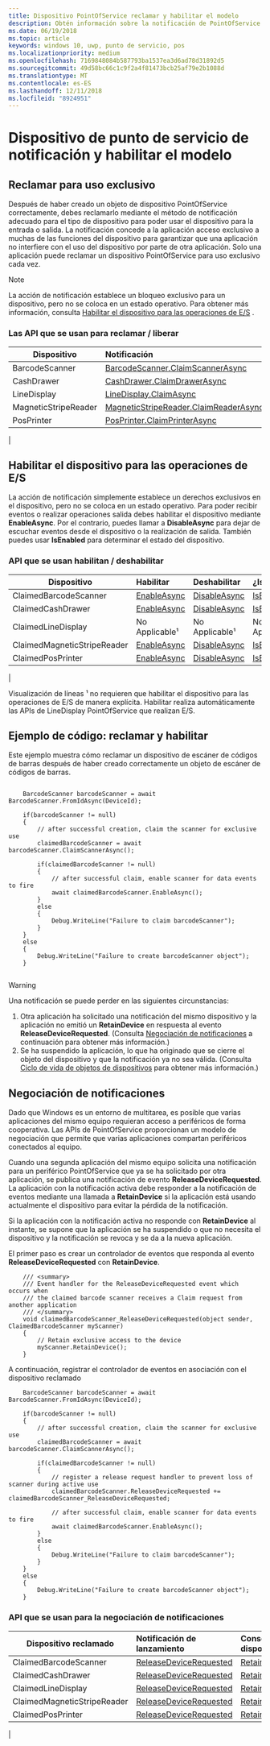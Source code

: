 ```yaml
---
title: Dispositivo PointOfService reclamar y habilitar el modelo
description: Obtén información sobre la notificación de PointOfService y habilitar el modelo
ms.date: 06/19/2018
ms.topic: article
keywords: windows 10, uwp, punto de servicio, pos
ms.localizationpriority: medium
ms.openlocfilehash: 7169848084b587793ba1537ea3d6ad78d31892d5
ms.sourcegitcommit: 49d58bc66c1c9f2a4f81473bcb25af79e2b1088d
ms.translationtype: MT
ms.contentlocale: es-ES
ms.lasthandoff: 12/11/2018
ms.locfileid: "8924951"
---
```

# <a name="point-of-service-device-claim-and-enable-model"></a>Dispositivo de punto de servicio de notificación y habilitar el modelo

## <a name="claiming-for-exclusive-use"></a>Reclamar para uso exclusivo

Después de haber creado un objeto de dispositivo PointOfService correctamente, debes reclamarlo mediante el método de notificación adecuado para el tipo de dispositivo para poder usar el dispositivo para la entrada o salida.  La notificación concede a la aplicación acceso exclusivo a muchas de las funciones del dispositivo para garantizar que una aplicación no interfiere con el uso del dispositivo por parte de otra aplicación.  Solo una aplicación puede reclamar un dispositivo PointOfService para uso exclusivo cada vez. 

> [!Note]
> La acción de notificación establece un bloqueo exclusivo para un dispositivo, pero no se coloca en un estado operativo.  Para obtener más información, consulta [Habilitar el dispositivo para las operaciones de E/S](#Enable-device-for-I/O-operations) .

### <a name="apis-used-to-claim--release"></a>Las API que se usan para reclamar / liberar

|Dispositivo|Notificación | Lanzamiento | 
|-|:-|:-|
|BarcodeScanner | [BarcodeScanner.ClaimScannerAsync](https://docs.microsoft.com/uwp/api/windows.devices.pointofservice.barcodescanner.claimscannerasync) | [ClaimedBarcodeScanner.Close](https://docs.microsoft.com/uwp/api/windows.devices.pointofservice.claimedbarcodescanner.close) |
|CashDrawer | [CashDrawer.ClaimDrawerAsync](https://docs.microsoft.com/uwp/api/windows.devices.pointofservice.cashdrawer.claimdrawerasync) | [ClaimedCashDrawer.Close](https://docs.microsoft.com/uwp/api/windows.devices.pointofservice.claimedcashdrawer.close) | 
|LineDisplay | [LineDisplay.ClaimAsync](https://docs.microsoft.com/uwp/api/windows.devices.pointofservice.linedisplay.claimasync) |  [ClaimedineDisplay.Close](https://docs.microsoft.com/uwp/api/windows.devices.pointofservice.claimedlinedisplay.close) | 
|MagneticStripeReader | [MagneticStripeReader.ClaimReaderAsync](https://docs.microsoft.com/uwp/api/windows.devices.pointofservice.magneticstripereader.claimreaderasync) |  [ClaimedMagneticStripeReader.Close](https://docs.microsoft.com/uwp/api/windows.devices.pointofservice.claimedmagneticstripereader.close) | 
|PosPrinter | [PosPrinter.ClaimPrinterAsync](https://docs.microsoft.com/uwp/api/windows.devices.pointofservice.posprinter.claimprinterasync) |  [ClaimedPosPrinter.Close](https://docs.microsoft.com/uwp/api/windows.devices.pointofservice.claimedposprinter.close) | 
 | 

## <a name="enable-device-for-io-operations"></a>Habilitar el dispositivo para las operaciones de E/S

La acción de notificación simplemente establece un derechos exclusivos en el dispositivo, pero no se coloca en un estado operativo.  Para poder recibir eventos o realizar operaciones salida debes habilitar el dispositivo mediante **EnableAsync**.  Por el contrario, puedes llamar a **DisableAsync** para dejar de escuchar eventos desde el dispositivo o la realización de salida.  También puedes usar **IsEnabled** para determinar el estado del dispositivo.

### <a name="apis-used-enable--disable"></a>API que se usan habilitan / deshabilitar

| Dispositivo | Habilitar | Deshabilitar | ¿IsEnabled? |
|-|:-|:-|:-|
|ClaimedBarcodeScanner | [EnableAsync](https://docs.microsoft.com/uwp/api/windows.devices.pointofservice.claimedbarcodescanner.enableasync) | [DisableAsync](https://docs.microsoft.com/uwp/api/windows.devices.pointofservice.claimedbarcodescanner.disableasync) | [IsEnabled](https://docs.microsoft.com/uwp/api/windows.devices.pointofservice.claimedbarcodescanner.isenabled) | 
|ClaimedCashDrawer | [EnableAsync](https://docs.microsoft.com/uwp/api/windows.devices.pointofservice.claimedcashdrawer.enableasync) | [DisableAsync](https://docs.microsoft.com/uwp/api/windows.devices.pointofservice.claimedcashdrawer.disableasync) | [IsEnabled](https://docs.microsoft.com/uwp/api/windows.devices.pointofservice.claimedcashdrawer.isenabled) |
|ClaimedLineDisplay | No Applicable¹ | No Applicable¹ | No Applicable¹ | 
|ClaimedMagneticStripeReader | [EnableAsync](https://docs.microsoft.com/uwp/api/windows.devices.pointofservice.claimedmagneticstripereader.enableasync) | [DisableAsync](https://docs.microsoft.com/uwp/api/windows.devices.pointofservice.claimedmagneticstripereader.disableasync) | [IsEnabled](https://docs.microsoft.com/uwp/api/windows.devices.pointofservice.claimedmagneticstripereader.isenabled) |  
|ClaimedPosPrinter | [EnableAsync](https://docs.microsoft.com/uwp/api/windows.devices.pointofservice.claimedposprinter.enableasync) | [DisableAsync](https://docs.microsoft.com/uwp/api/windows.devices.pointofservice.claimedposprinter.disableasyc) | [IsEnabled](https://docs.microsoft.com/uwp/api/windows.devices.pointofservice.claimedposprinter.isenabled) |
|

Visualización de líneas ¹ no requieren que habilitar el dispositivo para las operaciones de E/S de manera explícita.  Habilitar realiza automáticamente las APIs de LineDisplay PointOfService que realizan E/S.

## <a name="code-sample-claim-and-enable"></a>Ejemplo de código: reclamar y habilitar

Este ejemplo muestra cómo reclamar un dispositivo de escáner de códigos de barras después de haber creado correctamente un objeto de escáner de códigos de barras.

```Csharp

    BarcodeScanner barcodeScanner = await BarcodeScanner.FromIdAsync(DeviceId);

    if(barcodeScanner != null)
    {
        // after successful creation, claim the scanner for exclusive use 
        claimedBarcodeScanner = await barcodeScanner.ClaimScannerAsync();

        if(claimedBarcodeScanner != null)
        {
            // after successful claim, enable scanner for data events to fire
            await claimedBarcodeScanner.EnableAsync();
        }
        else
        {
            Debug.WriteLine("Failure to claim barcodeScanner");
        }
    }
    else
    {
        Debug.WriteLine("Failure to create barcodeScanner object");
    }
    
```

> [!Warning]
> Una notificación se puede perder en las siguientes circunstancias:
> 1. Otra aplicación ha solicitado una notificación del mismo dispositivo y la aplicación no emitió un **RetainDevice** en respuesta al evento **ReleaseDeviceRequested**.  (Consulta [Negociación de notificaciones](#Claim-negotiation) a continuación para obtener más información.)
> 2. Se ha suspendido la aplicación, lo que ha originado que se cierre el objeto del dispositivo y que la notificación ya no sea válida. (Consulta [Ciclo de vida de objetos de dispositivos](pos-basics-deviceobject.md#device-object-lifecycle) para obtener más información.)


## <a name="claim-negotiation"></a>Negociación de notificaciones

Dado que Windows es un entorno de multitarea, es posible que varias aplicaciones del mismo equipo requieran acceso a periféricos de forma cooperativa.  Las APIs de PointOfService proporcionan un modelo de negociación que permite que varias aplicaciones compartan periféricos conectados al equipo.

Cuando una segunda aplicación del mismo equipo solicita una notificación para un periférico PointOfService que ya se ha solicitado por otra aplicación, se publica una notificación de evento **ReleaseDeviceRequested**. La aplicación con la notificación activa debe responder a la notificación de eventos mediante una llamada a **RetainDevice** si la aplicación está usando actualmente el dispositivo para evitar la pérdida de la notificación. 

Si la aplicación con la notificación activa no responde con **RetainDevice** al instante, se supone que la aplicación se ha suspendido o que no necesita el dispositivo y la notificación se revoca y se da a la nueva aplicación. 

El primer paso es crear un controlador de eventos que responda al evento **ReleaseDeviceRequested** con **RetainDevice**.  

```Csharp
    /// <summary>
    /// Event handler for the ReleaseDeviceRequested event which occurs when 
    /// the claimed barcode scanner receives a Claim request from another application
    /// </summary>
    void claimedBarcodeScanner_ReleaseDeviceRequested(object sender, ClaimedBarcodeScanner myScanner)
    {
        // Retain exclusive access to the device
        myScanner.RetainDevice();
    }
```

A continuación, registrar el controlador de eventos en asociación con el dispositivo reclamado

```Csharp
    BarcodeScanner barcodeScanner = await BarcodeScanner.FromIdAsync(DeviceId);

    if(barcodeScanner != null)
    {
        // after successful creation, claim the scanner for exclusive use 
        claimedBarcodeScanner = await barcodeScanner.ClaimScannerAsync();

        if(claimedBarcodeScanner != null)
        {
            // register a release request handler to prevent loss of scanner during active use
            claimedBarcodeScanner.ReleaseDeviceRequested += claimedBarcodeScanner_ReleaseDeviceRequested;

            // after successful claim, enable scanner for data events to fire
            await claimedBarcodeScanner.EnableAsync();          
        }
        else
        {
            Debug.WriteLine("Failure to claim barcodeScanner");
        }
    }
    else
    {
        Debug.WriteLine("Failure to create barcodeScanner object");
    }
```



### <a name="apis-used-for-claim-negotiation"></a>API que se usan para la negociación de notificaciones

|Dispositivo reclamado|Notificación de lanzamiento| Conservar dispositivo |
|-|:-|:-|
|ClaimedBarcodeScanner | [ReleaseDeviceRequested](https://docs.microsoft.com/uwp/api/windows.devices.pointofservice.claimedbarcodescanner.releasedevicerequested) | [RetainDevice](https://docs.microsoft.com/uwp/api/windows.devices.pointofservice.claimedbarcodescanner.retaindevice)
|ClaimedCashDrawer | [ReleaseDeviceRequested](https://docs.microsoft.com/uwp/api/windows.devices.pointofservice.claimedcashdrawer.releasedevicerequested) | [RetainDevice](https://docs.microsoft.com/uwp/api/windows.devices.pointofservice.claimedcashdrawer.retaindevice)
|ClaimedLineDisplay | [ReleaseDeviceRequested](https://docs.microsoft.com/uwp/api/windows.devices.pointofservice.claimedlinedisplay.releasedevicerequested) | [RetainDevice](https://docs.microsoft.com/uwp/api/windows.devices.pointofservice.claimedlinedisplay.retaindevice)
|ClaimedMagneticStripeReader | [ReleaseDeviceRequested](https://docs.microsoft.com/uwp/api/windows.devices.pointofservice.claimedmagneticstripereader.releasedevicerequested) | [RetainDevice](https://docs.microsoft.com/uwp/api/windows.devices.pointofservice.claimedlinedisplay.retaindevice)
|ClaimedPosPrinter | [ReleaseDeviceRequested](https://docs.microsoft.com/uwp/api/windows.devices.pointofservice.claimedposprinter.releasedevicerequested) | [RetainDevice](https://docs.microsoft.com/uwp/api/windows.devices.pointofservice.claimedposprinter.retaindevice)
|
